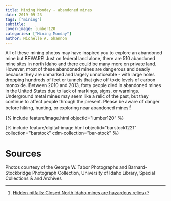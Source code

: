 ```yaml
---
title: Mining Monday - abandoned mines
date: 2019-09-23
tags: ["mining"]
subtitle: 
cover-image: lumber120
categories: ["Mining Monday"]
author: Michelle A. Shannon
---
```


All of these mining photos may have inspired you to explore an abandoned mine but BEWARE! Just on federal land alone, there are 510 abandoned mine sites in north Idaho and there could be many more on private land. However, most of these abandoned mines are dangerous and deadly because they are unmarked and largely unnoticeable - with large holes dropping hundreds of feet or tunnels that give off toxic levels of carbon monoxide. Between 2010 and 2013, forty people died in abandoned mines in the United States due to lack of markings, signs, or warnings. Underground metal mines may seem like a relic of the past, but they continue to affect people through the present. Please be aware of danger before hiking, hunting, or exploring near abandoned mines![^1]

{% include feature/image.html objectid="lumber120" %}

{% include feature/digital-image.html objectid="barstock1221" collection="barstock" cdm-collection="bar-stock" %}

# Sources

[^1]: [Hidden pitfalls: Closed North Idaho mines are hazardous relics](https://www.spokesman.com/stories/2013/sep/20/hidden-pitfalls-closed-north-idaho-mines-are/)

Photos courtesy of the George W. Tabor Photographs and Barnard-Stockbridge Photograph Collection, University of Idaho Library, Special Collections & and Archives
